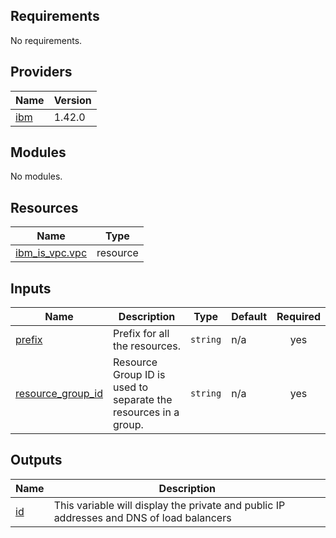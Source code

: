## Requirements

No requirements.

## Providers

| Name | Version |
|------|---------|
| <a name="provider_ibm"></a> [ibm](#provider\_ibm) | 1.42.0 |

## Modules

No modules.

## Resources

| Name | Type |
|------|------|
| [ibm_is_vpc.vpc](https://registry.terraform.io/providers/IBM-Cloud/ibm/latest/docs/resources/is_vpc) | resource |

## Inputs

| Name | Description | Type | Default | Required |
|------|-------------|------|---------|:--------:|
| <a name="input_prefix"></a> [prefix](#input\_prefix) | Prefix for all the resources. | `string` | n/a | yes |
| <a name="input_resource_group_id"></a> [resource\_group\_id](#input\_resource\_group\_id) | Resource Group ID is used to separate the resources in a group. | `string` | n/a | yes |

## Outputs

| Name | Description |
|------|-------------|
| <a name="output_id"></a> [id](#output\_id) | This variable will display the private and public IP addresses and DNS of load balancers |
